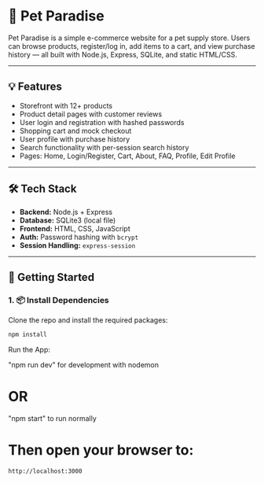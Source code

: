 # 🐾 Pet Paradise

Pet Paradise is a simple e-commerce website for a pet supply store. Users can browse products, register/log in, add items to a cart, and view purchase history — all built with Node.js, Express, SQLite, and static HTML/CSS.

---

## 💡 Features

- Storefront with 12+ products
- Product detail pages with customer reviews
- User login and registration with hashed passwords
- Shopping cart and mock checkout
- User profile with purchase history
- Search functionality with per-session search history
- Pages: Home, Login/Register, Cart, About, FAQ, Profile, Edit Profile

---

## 🛠️ Tech Stack

- **Backend:** Node.js + Express
- **Database:** SQLite3 (local file)
- **Frontend:** HTML, CSS, JavaScript
- **Auth:** Password hashing with `bcrypt`
- **Session Handling:** `express-session`

---

## 🚀 Getting Started

### 1. 📦 Install Dependencies

Clone the repo and install the required packages:
```bash
npm install
```
Run the App:

"npm run dev" for development with nodemon

# OR

"npm start"  to run normally


# Then open your browser to:
```
http://localhost:3000

```
